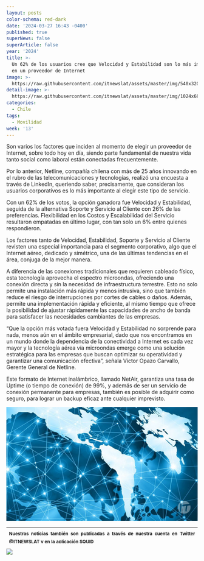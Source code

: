 ```yaml
---
layout: posts
color-schema: red-dark
date: '2024-03-27 16:43 -0400'
published: true
superNews: false
superArticle: false
year: '2024'
title: >-
  Un 62% de los usuarios cree que Velocidad y Estabilidad son lo más importante
  en un proveedor de Internet
image: >-
  https://raw.githubusercontent.com/itnewslat/assets/master/img/540x320/Internet-p.jpg
detail-image: >-
  https://raw.githubusercontent.com/itnewslat/assets/master/img/1024x680/Internet-g.jpg
categories:
  - Chile
tags:
  - Movilidad
week: '13'
---
```

Son varios los factores que inciden al momento de elegir un proveedor de Internet, sobre todo hoy en día, siendo parte fundamental de nuestra vida tanto social como laboral están conectadas frecuentemente.

Por lo anterior, Netline, compañía chilena con más de 25 años innovando en el rubro de las telecomunicaciones y tecnologías, realizó una encuesta a través de LinkedIn, queriendo saber, precisamente, que consideran los usuarios corporativos es lo más importante al elegir este tipo de servicio.

Con un 62% de los votos, la opción ganadora fue Velocidad y Estabilidad, seguida de la alternativa Soporte y Servicio al Cliente con 26% de las preferencias. Flexibilidad en los Costos y Escalabilidad del Servicio resultaron empatadas en último lugar, con tan solo un 6% entre quienes respondieron.

Los factores tanto de Velocidad, Estabilidad, Soporte y Servicio al Cliente revisten una especial importancia para el segmento corporativo, algo que el Internet aéreo, dedicado y simétrico, una de las últimas tendencias en el área, conjuga de la mejor manera.

A diferencia de las conexiones tradicionales que requieren cableado físico, esta tecnología aprovecha el espectro microondas, ofreciendo una conexión directa y sin la necesidad de infraestructura terrestre. Esto no solo permite una instalación más rápida y menos intrusiva, sino que también reduce el riesgo de interrupciones por cortes de cables o daños. Además, permite una implementación rápida y eficiente, al mismo tiempo que ofrece la posibilidad de ajustar rápidamente las capacidades de ancho de banda para satisfacer las necesidades cambiantes de las empresas.

“Que la opción más votada fuera Velocidad y Estabilidad no sorprende para nada, menos aún en el ámbito empresarial, dado que nos encontramos en un mundo donde la dependencia de la conectividad a Internet es cada vez mayor y la tecnología aérea vía microondas emerge como una solución estratégica para las empresas que buscan optimizar su operatividad y garantizar una comunicación efectiva”, señala Víctor Opazo Carvallo, Gerente General de Netline.

Este formato de Internet inalámbrico, llamado NetAir, garantiza una tasa de Uptime (o tiempo de conexión) de 99%, y además de ser un servicio de conexión permanente para empresas, también es posible de adquirir como seguro, para lograr un backup eficaz ante cualquier imprevisto.

![](https://raw.githubusercontent.com/itnewslat/assets/master/img/540x320/Internet-p.jpg)

<table style="height: 42px;" width="569">
<tbody>
<tr>
<td style="text-align: justify;"><sub><strong>Nuestras noticias también son publicadas a través de nuestra cuenta en Twitter <a href="https://twitter.com/itnewslat?lang=es">@ITNEWSLAT</a> y en la aplicación <a href="https://squidapp.co/en/">SQUID</a></strong></sub></td>
</tr>
</tbody>
</table>

<img src="https://tracker.metricool.com/c3po.jpg?hash=56f88a41e39ab42c063cc51676587a04"/>
